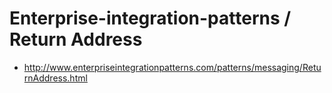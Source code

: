 # Enterprise-integration-patterns / Return Address

* http://www.enterpriseintegrationpatterns.com/patterns/messaging/ReturnAddress.html
